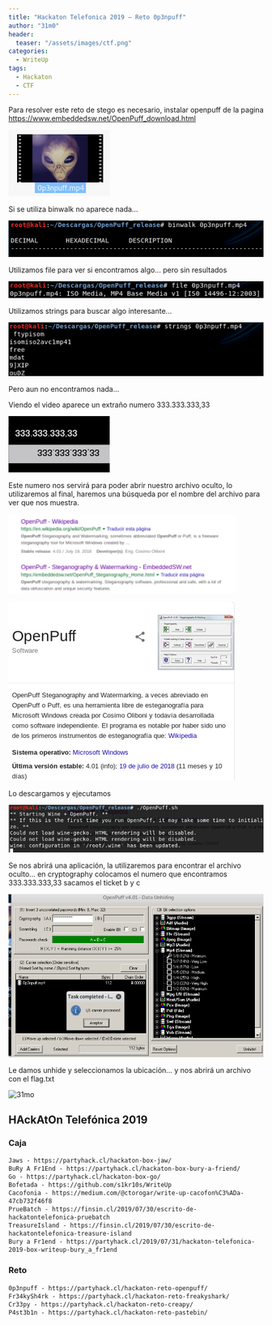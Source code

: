 ```yaml
---
title: "Hackaton Telefonica 2019 – Reto 0p3npuff"
author: "31m0"
header: 
  teaser: "/assets/images/ctf.png"
categories:
  - WriteUp
tags:
  - Hackaton
  - CTF
---
```


Para resolver este reto de stego es necesario, instalar openpuff de la pagina https://www.embeddedsw.net/OpenPuff_download.html

![Open Puff 1](/assets/images/post/2019/open1.png)

Si se utiliza binwalk no aparece nada…

![Open Puff 2](/assets/images/post/2019/open2.png)

Utilizamos file para ver si encontramos algo… pero sin resultados

![Open Puff 3](/assets/images/post/2019/open3.png)

Utilizamos strings para buscar algo interesante…

![Open Puff ](/assets/images/post/2019/open4.png)

Pero aun no encontramos nada…

Viendo el video aparece un extraño numero 333.333.333,33

![Open Puff 5](/assets/images/post/2019/open5.png)

Este numero nos servirá para poder abrir nuestro archivo oculto, lo utilizaremos al final, haremos una búsqueda por el nombre del archivo para ver que nos muestra.

![Open Puff 6](/assets/images/post/2019/open6.png)

![Open Puff 7](/assets/images/post/2019/open7.png)

Lo descargamos y ejecutamos

![Open Puff 8](/assets/images/post/2019/open8.png)

Se nos abrirá una aplicación, la utilizaremos para encontrar el archivo oculto… en cryptography colocamos el numero que encontramos 333.333.333,33 sacamos el ticket b y c

![Open Puff 9](/assets/images/post/2019/open9.png)

Le damos unhide y seleccionamos la ubicación… y nos abrirá un archivo con el  flag.txt

![31mo](https://www.hackthebox.com/badge/image/23069)

## HAckAtOn Telefónica 2019

### Caja

	Jaws - https://partyhack.cl/hackaton-box-jaw/
	BuRy A Fr1End - https://partyhack.cl/hackaton-box-bury-a-friend/
	Go - https://partyhack.cl/hackaton-box-go/
	Bofetada - https://github.com/s1kr10s/WriteUp
	Cacofonia - https://medium.com/@ctorogar/write-up-cacofon%C3%ADa-47cb732f46f8
	PrueBatch - https://finsin.cl/2019/07/30/escrito-de-hackatontelefonica-pruebatch
	TreasureIsland - https://finsin.cl/2019/07/30/escrito-de-hackatontelefonica-treasure-island
	Bury a Fr1end - https://partyhack.cl/2019/07/31/hackaton-telefonica-2019-box-writeup-bury_a_fr1end

### Reto

	0p3npuff - https://partyhack.cl/hackaton-reto-openpuff/
	Fr34kySh4rk - https://partyhack.cl/hackaton-reto-freakyshark/
	Cr33py - https://partyhack.cl/hackaton-reto-creapy/
	P4st3b1n - https://partyhack.cl/hackaton-reto-pastebin/